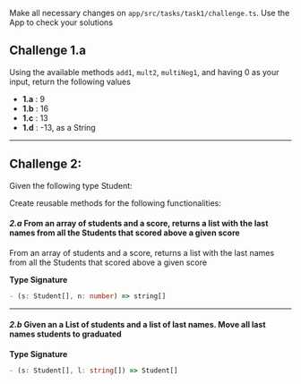 Make all necessary changes on `app/src/tasks/task1/challenge.ts`.
Use the App to check your solutions

## Challenge 1.a

Using the available methods `add1`, `mult2`, `multiNeg1`, and having 0 as your input, return the following values

- **1.a** : 9
- **1.b** : 16
- **1.c** : 13
- **1.d** : -13, as a String

---

## Challenge 2:

Given the following type Student:

Create reusable methods for the following functionalities:

#### _2.a_ From an array of students and a score, returns a list with the last names from all the Students that scored above a given score

From an array of students and a score, returns a list with the last names from all the Students that scored above a given score

**Type Signature**

```typescript
- (s: Student[], n: number) => string[]
```

---

#### _2.b_ Given an a List of students and a list of last names. Move all last names students to graduated

**Type Signature**

```typescript
- (s: Student[], l: string[]) => Student[]
```
